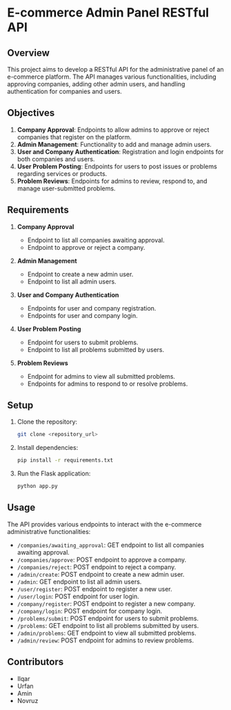 # E-commerce Admin Panel RESTful API

## Overview

This project aims to develop a RESTful API for the administrative panel of an e-commerce platform. The API manages various functionalities, including approving companies, adding other admin users, and handling authentication for companies and users.

## Objectives

1. **Company Approval**: Endpoints to allow admins to approve or reject companies that register on the platform.
2. **Admin Management**: Functionality to add and manage admin users.
3. **User and Company Authentication**: Registration and login endpoints for both companies and users.
4. **User Problem Posting**: Endpoints for users to post issues or problems regarding services or products.
5. **Problem Reviews**: Endpoints for admins to review, respond to, and manage user-submitted problems.

## Requirements

1. **Company Approval**
    - Endpoint to list all companies awaiting approval.
    - Endpoint to approve or reject a company.

2. **Admin Management**
    - Endpoint to create a new admin user.
    - Endpoint to list all admin users.

3. **User and Company Authentication**
    - Endpoints for user and company registration.
    - Endpoints for user and company login.

4. **User Problem Posting**
    - Endpoint for users to submit problems.
    - Endpoint to list all problems submitted by users.

5. **Problem Reviews**
    - Endpoint for admins to view all submitted problems.
    - Endpoints for admins to respond to or resolve problems.

## Setup

1. Clone the repository:

    ```bash
    git clone <repository_url>
    ```

2. Install dependencies:

    ```bash
    pip install -r requirements.txt
    ```

3. Run the Flask application:

    ```bash
    python app.py
    ```

## Usage

The API provides various endpoints to interact with the e-commerce administrative functionalities:

- `/companies/awaiting_approval`: GET endpoint to list all companies awaiting approval.
- `/companies/approve`: POST endpoint to approve a company.
- `/companies/reject`: POST endpoint to reject a company.
- `/admin/create`: POST endpoint to create a new admin user.
- `/admin`: GET endpoint to list all admin users.
- `/user/register`: POST endpoint to register a new user.
- `/user/login`: POST endpoint for user login.
- `/company/register`: POST endpoint to register a new company.
- `/company/login`: POST endpoint for company login.
- `/problems/submit`: POST endpoint for users to submit problems.
- `/problems`: GET endpoint to list all problems submitted by users.
- `/admin/problems`: GET endpoint to view all submitted problems.
- `/admin/review`: POST endpoint for admins to review problems.

## Contributors

   - Ilqar
   - Urfan
   - Amin
   - Novruz